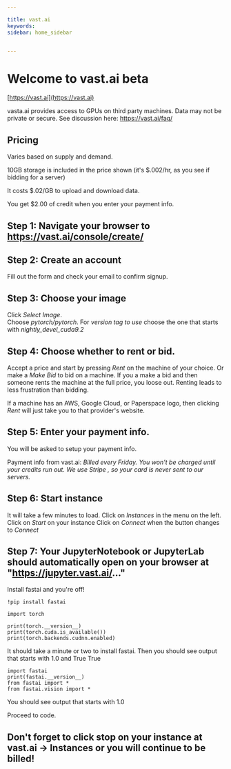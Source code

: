```yaml
---

title: vast.ai 
keywords: 
sidebar: home_sidebar


---
```

# Welcome to vast.ai beta

[https://vast.ai](https://vast.ai)

vasta.ai provides access to GPUs on third party machines. Data may not be private or secure. See discussion here: https://vast.ai/faq/

## Pricing
Varies based on supply and demand.

10GB storage is included in the price shown (it's $.002/hr, as you see if bidding for a server)

It costs $.02/GB to upload and download data.

You get $2.00 of credit when you enter your payment info.

## Step 1: Navigate your browser to https://vast.ai/console/create/


## Step 2: Create an account 

Fill out the form and check your email to confirm signup.

## Step 3: Choose your image
Click *Select Image*.  
Choose *pytorch/pytorch*.
For *version tag to use* choose the one that starts with *nightly_devel_cuda9.2*

## Step 4: Choose whether to rent or bid.
Accept a price and start by pressing _Rent_ on the machine of your choice.
Or make a _Make Bid_ to bid on a machine. If you a make a bid and then someone rents the machine at the full price, you loose out. 
Renting leads to less frustration than bidding.

If a machine has an AWS, Google Cloud, or Paperspace logo, then clicking *Rent* will just take you to that provider's website.

## Step 5: Enter your payment info.
You will be asked to setup your payment info. 

Payment info from vast.ai: 
*Billed every Friday. You won't be charged until your credits run out. We use Stripe , so your card is never sent to our servers.*

## Step 6: Start instance
It will take a few minutes to load.
Click on *Instances* in the menu on the left. 
Click on *Start* on your instance
Click on *Connect* when the button changes to *Connect*


## Step 7: Your JupyterNotebook or JupyterLab should automatically open on your browser at "https://jupyter.vast.ai/..."

Install fastai and you're off!
```
!pip install fastai

import torch

print(torch.__version__)
print(torch.cuda.is_available())
print(torch.backends.cudnn.enabled)
```

It should take a minute or two to install fastai. Then you should see output that starts with 1.0 and True True

```
import fastai
print(fastai.__version__)
from fastai import *
from fastai.vision import *
```

You should see output that starts with 1.0

Proceed to code. 

## Don't forget to click stop on your instance at vast.ai -> Instances or you will continue to be billed!
